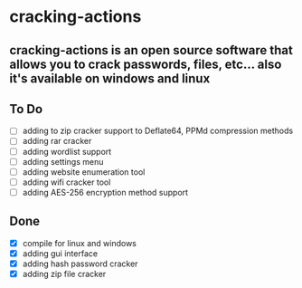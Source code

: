 # cracking-actions
## cracking-actions is an open source software that allows you to crack passwords, files, etc... also it's available on windows and linux
## To Do

- [ ] adding to zip cracker support to Deflate64, PPMd compression methods
- [ ] adding rar cracker
- [ ] adding wordlist support
- [ ] adding settings menu
- [ ] adding website enumeration tool
- [ ] adding wifi cracker tool
- [ ] adding AES-256 encryption method support

## Done
- [x] compile for linux and windows
- [x] adding gui interface
- [x] adding hash password cracker
- [x] adding zip file cracker

